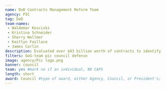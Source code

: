 ```yaml
---
name: DoD Contracts Management Reform Team
agency: PIC
tag: DoD
team-names:
 - Waldemar Kosciski
 - Kristina Schneider
 - Sherry Wellmer
 - Kaitlyn Faillace
 - James Carlin
description: Evaluated over $43 billion worth of contracts to identify potential cost-savings, resulting in the estimated savings of over $1.5 billion over a five-year period.
filters: GoG-team pic council defense
image: agency/Pic logo.png
banner: council
team: yes #mark no if an individual, NO CAPS
length: short
award: Council #type of award, either Agency, Council, or President's; this is case sensitive so make sure to match the options listed exactly. This section generates the format of the card
---
```

